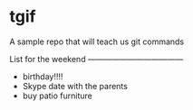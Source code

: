 # tgif
A sample repo that will teach us git commands

List for the weekend
————————————
* birthday!!!!
* Skype date with the parents
* buy patio furniture
